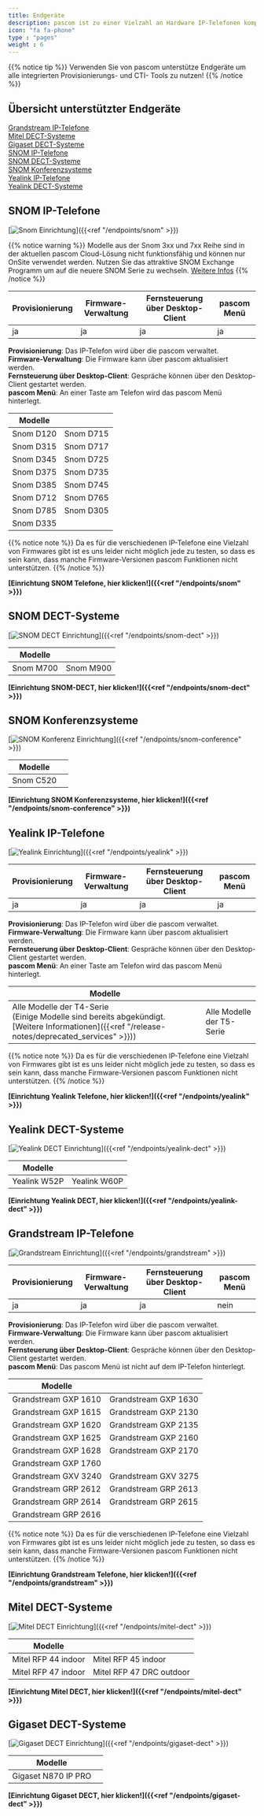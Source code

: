 ```yaml
---
title: Endgeräte
description: pascom ist zu einer Vielzahl an Hardware IP-Telefonen kompatibel. An dieser Stelle erfahren Sie wie diese automatisch und sicher eingebunden werden können.
icon: "fa fa-phone"
type : "pages"
weight : 6
---
```

{{% notice tip %}}
Verwenden Sie von pascom unterstütze Endgeräte um alle integrierten Provisionierungs- und CTI- Tools zu nutzen!
{{% /notice %}}

## Übersicht unterstützter Endgeräte

[Grandstream IP-Telefone](#grandstream-ip-telefone "Grandstream IP-Telefone")  
[Mitel DECT-Systeme](#mitel-dect-systeme "Mitel DECT-Systeme")  
[Gigaset DECT-Systeme](#gigaset-dect-systeme "Gigaset DECT-Systeme")  
[SNOM IP-Telefone](#snom-ip-telefone "SNOM IP-Telefone")  
[SNOM DECT-Systeme](#snom-dect-systeme "SNOM DECT-Systeme")      
[SNOM Konferenzsysteme](#snom-konferenzsysteme "SNOM Konferenzsysteme")  
[Yealink IP-Telefone](#yealink-ip-telefone "Yealink IP-Telefone")  
[Yealink DECT-Systeme](#yealink-dect-systeme "Yealink DECT-Systeme")           

## SNOM IP-Telefone

[![Snom Einrichtung](snom-series.png?width=70%)]({{<ref "/endpoints/snom" >}})

{{% notice warning %}}
Modelle aus der Snom 3xx und 7xx Reihe sind in der aktuellen pascom Cloud-Lösung nicht funktionsfähig und können nur OnSite verwendet werden. Nutzen Sie
das attraktive SNOM Exchange Programm um auf die neuere SNOM Serie zu wechseln. [Weitere Infos](https://www.pascom.net/de/blog/snom-exchange-programm-neu-gegen-alt/)
{{% /notice %}}

|Provisionierung|Firmware-Verwaltung|Fernsteuerung über Desktop-Client|pascom Menü|
|---|---|---|---|
|ja|ja|ja|ja|

**Provisionierung**: Das IP-Telefon wird über die pascom verwaltet.<br>
**Firmware-Verwaltung**: Die Firmware kann über pascom aktualisiert werden.<br>
**Fernsteuerung über Desktop-Client**: Gespräche können über den Desktop-Client gestartet werden.<br>
**pascom Menü**: An einer Taste am Telefon wird das pascom Menü hinterlegt.



|Modelle||
|---|---|
|Snom D120|Snom D715|
|Snom D315|Snom D717|
|Snom D345|Snom D725|
|Snom D375|Snom D735|
|Snom D385|Snom D745|
|Snom D712|Snom D765|
|Snom D785|Snom D305|
|Snom D335||

<!--- |Modell|getestete Firmware-Version|
|---|---|
|Snom D120|10.1.33.33|
|Snom D315| 8.9.|
|Snom D345|8.9.3.40|
|Snom D375|8.9.3.60|
|Snom D385|10.1.33.33|
|Snom D715|8.9.3.80|
|Snom D725|8.9.3|
|Snom D735|10.1.33.33|
|Snom D745|8.9.3.80|
|Snom D765|8.9.3|

alt:
|Snom D785|10.1.20.0|
|Snom 710|8.7.3.25.5|
|Snom 720|8.7.3.25.5|
|Snom 760|8.7.3.25.5|
|Snom 821|?| --->

{{% notice note %}}
Da es für die verschiedenen IP-Telefone eine Vielzahl von Firmwares gibt ist es uns leider nicht möglich jede zu testen, so dass es sein kann, dass manche Firmware-Versionen pascom Funktionen nicht unterstützen.
{{% /notice %}}


 **[Einrichtung SNOM Telefone, hier klicken!]({{<ref "/endpoints/snom" >}})**

## SNOM DECT-Systeme

[![SNOM DECT Einrichtung](snom_m700_dect.png?width=50%)]({{<ref "/endpoints/snom-dect" >}})

|Modelle||
|---|---|
|Snom M700|Snom M900|

 **[Einrichtung SNOM-DECT, hier klicken!]({{<ref "/endpoints/snom-dect" >}})**


## SNOM Konferenzsysteme


[![SNOM Konferenz Einrichtung](snom_c520.jpg?width=50%)]({{<ref "/endpoints/snom-conference" >}})

|Modelle||
|---|---|
|Snom C520||

 **[Einrichtung SNOM Konferenzsysteme, hier klicken!]({{<ref "/endpoints/snom-conference" >}})**

## Yealink IP-Telefone

[![Yealink Einrichtung](yealink-t4-series1.jpg?width=50%)]({{<ref "/endpoints/yealink" >}})

|Provisionierung|Firmware-Verwaltung|Fernsteuerung über Desktop-Client|pascom Menü|
|---|---|---|---|
|ja|ja|ja|ja|

**Provisionierung**: Das IP-Telefon wird über die pascom verwaltet.<br>
**Firmware-Verwaltung**: Die Firmware kann über pascom aktualisiert werden.<br>
**Fernsteuerung über Desktop-Client**: Gespräche können über den Desktop-Client gestartet werden.<br>
**pascom Menü**: An einer Taste am Telefon wird das pascom Menü hinterlegt.

|Modelle||
|---|---|
|Alle Modelle der T4-Serie </br> (Einige Modelle sind bereits abgekündigt. [Weitere Informationen]({{<ref "/release-notes/deprecated_services" >}}))|Alle Modelle der T5-Serie|

{{% notice note %}}
Da es für die verschiedenen IP-Telefone eine Vielzahl von Firmwares gibt ist es uns leider nicht möglich jede zu testen, so dass es sein kann, dass manche Firmware-Versionen pascom Funktionen nicht unterstützen. 
{{% /notice %}}

 **[Einrichtung Yealink Telefone, hier klicken!]({{<ref "/endpoints/yealink" >}})**

<!--- |Modell|Firmware|
|---|---|
|T41P|36.81.0.110|
|T46G|28.81.0.110, 28.73.0.50|
|T46S|66.81.0.20, 66.81.0.110| --->

## Yealink DECT-Systeme

[![Yealink DECT Einrichtung](yealink_w52p_dect.png?width=30%)]({{<ref "/endpoints/yealink-dect" >}})

|Modelle||
|---|---|
|Yealink W52P|Yealink W60P|

**[Einrichtung Yealink DECT, hier klicken!]({{<ref "/endpoints/yealink-dect" >}})**

## Grandstream IP-Telefone

[![Grandstream Einrichtung](grandstream_GXP2160.jpg?width=50%)]({{<ref "/endpoints/grandstream" >}})

|Provisionierung|Firmware-Verwaltung|Fernsteuerung über Desktop-Client|pascom Menü|
|---|---|---|---|
|ja|ja|ja|nein|

**Provisionierung**: Das IP-Telefon wird über die pascom verwaltet.<br>
**Firmware-Verwaltung**: Die Firmware kann über pascom aktualisiert werden.<br>
**Fernsteuerung über Desktop-Client**: Gespräche können über den Desktop-Client gestartet werden.<br>
**pascom Menü**: Das pascom Menü ist nicht auf dem IP-Telefon hinterlegt.

|Modelle||
|---|---|
|Grandstream GXP 1610|Grandstream GXP 1630|
|Grandstream GXP 1615|Grandstream GXP 2130|
|Grandstream GXP 1620|Grandstream GXP 2135|
|Grandstream GXP 1625|Grandstream GXP 2160|
|Grandstream GXP 1628|Grandstream GXP 2170|
|Grandstream GXP 1760||
|Grandstream GXV 3240|Grandstream GXV 3275|
|Grandstream GRP 2612|Grandstream GRP 2613|
|Grandstream GRP 2614|Grandstream GRP 2615|
|Grandstream GRP 2616||

{{% notice note %}}
Da es für die verschiedenen IP-Telefone eine Vielzahl von Firmwares gibt ist es uns leider nicht möglich jede zu testen, so dass es sein kann, dass manche Firmware-Versionen pascom Funktionen nicht unterstützen. 
{{% /notice %}}

**[Einrichtung Grandstream Telefone, hier klicken!]({{<ref "/endpoints/grandstream" >}})**

<!--- |Modell|Empfohlene Firmware|
|---|---|
|GXP 1630|1.0.4.55|
|GXP 2130|1.0.7.25|
|GXP 2135|1.0.7.97|
|GXP 2160|1.0.7.97|
|GXV 3240|1.0.3.158| --->

## Mitel DECT-Systeme

[![Mitel DECT Einrichtung](Aastra-Mitel-DECT-System.png?width=40%)]({{<ref "/endpoints/mitel-dect" >}})

|Modelle||
|---|---|
|Mitel RFP 44 indoor|Mitel RFP 45 indoor|
|Mitel RFP 47 indoor|Mitel RFP 47 DRC outdoor|

**[Einrichtung Mitel DECT, hier klicken!]({{<ref "/endpoints/mitel-dect" >}})**

## Gigaset DECT-Systeme

[![Gigaset DECT Einrichtung](gigaset_n870.jpg?width=40%)]({{<ref "/endpoints/gigaset-dect" >}})

|Modelle||
|---|---|
|Gigaset N870 IP PRO|


**[Einrichtung Gigaset DECT, hier klicken!]({{<ref "/endpoints/gigaset-dect" >}})**
